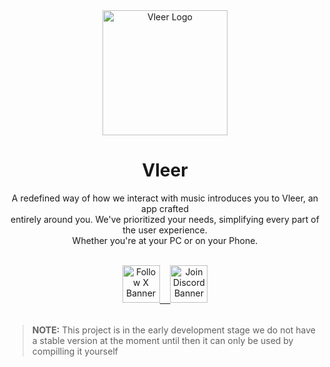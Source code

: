 <div align="center">
  <img width="200" alt="Vleer Logo" src="https://github.com/vleer-app/.github/assets/70103896/034e576d-215f-4d26-a166-f397264ec270">
  <h1>Vleer</h1>
  <p><p>A redefined way of how we interact with music introduces you to Vleer, an app crafted<br>
    entirely around you. We've prioritized your needs, simplifying every part of the user experience. <br> Whether you're at your PC or on your Phone.</p>
</p>

  <br>

  <a href="https://twitter.com/vleerapp" target="_blank">
    <img height="60px" alt="Follow X Banner" src="https://i.imgur.com/gsGciyb.png">ㅤ
  </a>
  
  <a href="https://discord.gg/5cGXbeD8zN" target="_blank">
    <img height="60px" alt="Join Discord Banner" src="https://i.imgur.com/CulBkiI.png">
  </a>
</div>

<br>

> **NOTE:** This project is in the early development stage we do not have a stable version at the moment until then it can only be used by compilling it yourself
